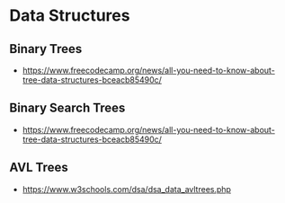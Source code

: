 # Data Structures

## Binary Trees
- https://www.freecodecamp.org/news/all-you-need-to-know-about-tree-data-structures-bceacb85490c/

## Binary Search Trees
- https://www.freecodecamp.org/news/all-you-need-to-know-about-tree-data-structures-bceacb85490c/

## AVL Trees
- https://www.w3schools.com/dsa/dsa_data_avltrees.php